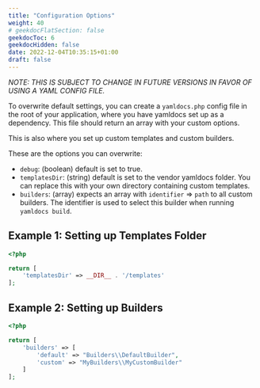 ```yaml
---
title: "Configuration Options"
weight: 40
# geekdocFlatSection: false
geekdocToc: 6
geekdocHidden: false
date: 2022-12-04T10:35:15+01:00
draft: false
---
```


_NOTE: THIS IS SUBJECT TO CHANGE IN FUTURE VERSIONS IN FAVOR OF USING A YAML CONFIG FILE._

To overwrite default settings, you can create a `yamldocs.php` config file in the root of your application, where you have yamldocs set up as a dependency.
This file should return an array with your custom options.

This is also where you set up custom templates and custom builders.

These are the options you can overwrite:

- `debug`: (boolean) default is set to true.
- `templatesDir`: (string) default is set to the vendor yamldocs folder. You can replace this with your own directory containing custom templates.
- `builders`: (array) expects an array with `identifier` => `path` to all custom builders. The identifier is used to select this builder when running `yamldocs build`.

## Example 1: Setting up Templates Folder

```php
<?php

return [
    'templatesDir' => __DIR__ . '/templates'
];
```

## Example 2: Setting up Builders


```php
<?php

return [
    'builders' => [
        'default' => "Builders\\DefaultBuilder",
        'custom' => "MyBuilders\\MyCustomBuilder"
    ]
];
```